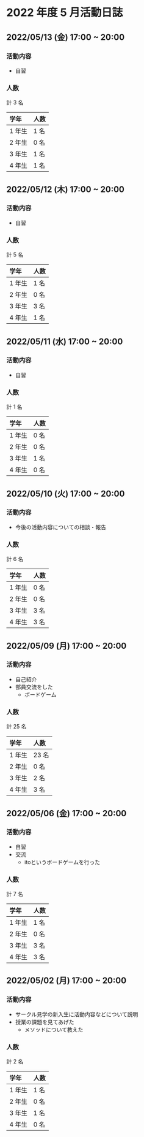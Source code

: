 # 2022 年度 5 月活動日誌

## 2022/05/13 (金) 17:00 ~ 20:00

### 活動内容

- 自習

### 人数

計 3 名

| 学年   | 人数 |
| :----- | :--- |
| 1 年生 | 1 名 |
| 2 年生 | 0 名 |
| 3 年生 | 1 名 |
| 4 年生 | 1 名 |

## 2022/05/12 (木) 17:00 ~ 20:00

### 活動内容

- 自習

### 人数

計 5 名

| 学年   | 人数 |
| :----- | :--- |
| 1 年生 | 1 名 |
| 2 年生 | 0 名 |
| 3 年生 | 3 名 |
| 4 年生 | 1 名 |

## 2022/05/11 (水) 17:00 ~ 20:00

### 活動内容

- 自習

### 人数

計 1 名

| 学年   | 人数 |
| :----- | :--- |
| 1 年生 | 0 名 |
| 2 年生 | 0 名 |
| 3 年生 | 1 名 |
| 4 年生 | 0 名 |

## 2022/05/10 (火) 17:00 ~ 20:00

### 活動内容

- 今後の活動内容についての相談・報告

### 人数

計 6 名

| 学年   | 人数 |
| :----- | :--- |
| 1 年生 | 0 名 |
| 2 年生 | 0 名 |
| 3 年生 | 3 名 |
| 4 年生 | 3 名 |

## 2022/05/09 (月) 17:00 ~ 20:00

### 活動内容

- 自己紹介
- 部員交流をした
  - ボードゲーム

### 人数

計 25 名

| 学年   | 人数 |
| :----- | :--- |
| 1 年生 | 23 名 |
| 2 年生 | 0 名 |
| 3 年生 | 2 名 |
| 4 年生 | 3 名 |

## 2022/05/06 (金) 17:00 ~ 20:00

### 活動内容

- 自習
- 交流
  - itoというボードゲームを行った

### 人数

計 7 名

| 学年   | 人数 |
| :----- | :--- |
| 1 年生 | 1 名 |
| 2 年生 | 0 名 |
| 3 年生 | 3 名 |
| 4 年生 | 3 名 |

## 2022/05/02 (月) 17:00 ~ 20:00

### 活動内容

- サークル見学の新入生に活動内容などについて説明
- 授業の課題を見てあげた
  - メソッドについて教えた

### 人数

計 2 名

| 学年   | 人数 |
| :----- | :--- |
| 1 年生 | 1 名 |
| 2 年生 | 0 名 |
| 3 年生 | 1 名 |
| 4 年生 | 0 名 |
